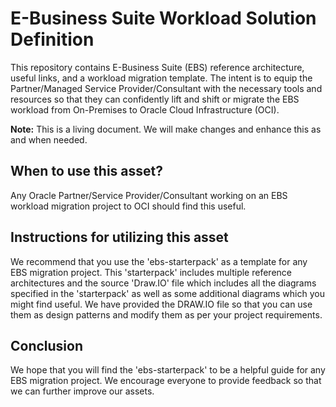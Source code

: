 # E-Business Suite Workload Solution Definition

This repository contains E-Business Suite (EBS) reference architecture, useful links, and a workload migration template. The intent is to equip the Partner/Managed Service Provider/Consultant with the necessary tools and resources so that they can confidently lift and shift or migrate the EBS workload from On-Premises to Oracle Cloud Infrastructure (OCI). 

__Note:__ This is a living document. We will make changes and enhance this as and when needed.  

## When to use this asset?

Any Oracle Partner/Service Provider/Consultant working on an EBS workload migration project to OCI should find this useful.

## Instructions for utilizing this asset

We recommend that you use the 'ebs-starterpack' as a template for any EBS migration project. This 'starterpack' includes multiple reference architectures and the source 
'Draw.IO' file which includes all the diagrams specified in the 'starterpack' as well as some additional diagrams which you might find useful. We have provided the DRAW.IO file so that you can use them as design patterns and modify them as per your project requirements.

## Conclusion

We hope that you will find the 'ebs-starterpack' to be a helpful guide for any EBS migration project. We encourage everyone to provide feedback so that we can further improve our assets.

